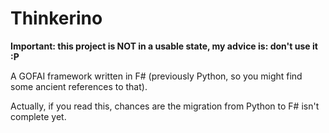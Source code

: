 # Thinkerino

**Important: this project is NOT in a usable state, my advice is: don't use it :P**

A GOFAI framework written in F# (previously Python, so you might find some ancient references to that).

Actually, if you read this, chances are the migration from Python to F# isn't complete yet.